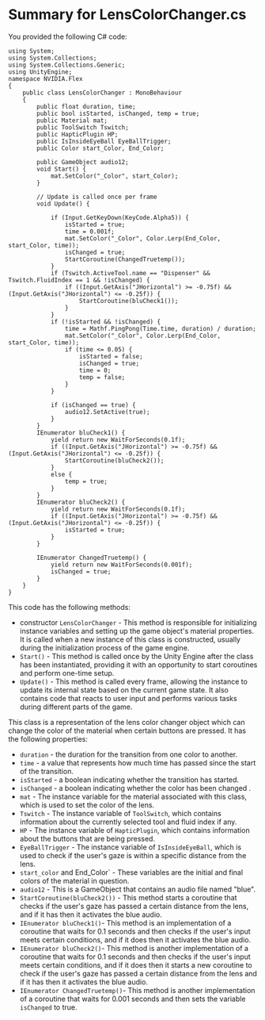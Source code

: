 # Summary for LensColorChanger.cs

 You provided the following C# code:
```
﻿using System;
using System.Collections;
using System.Collections.Generic;
using UnityEngine;
namespace NVIDIA.Flex
{
    public class LensColorChanger : MonoBehaviour
    {
        public float duration, time;
        public bool isStarted, isChanged, temp = true;
        public Material mat;
        public ToolSwitch Tswitch;
        public HapticPlugin HP;
        public IsInsideEyeBall EyeBallTrigger;
        public Color start_Color, End_Color;

        public GameObject audio12;
        void Start() {
            mat.SetColor("_Color", start_Color);
        }

        // Update is called once per frame
        void Update() {

            if (Input.GetKeyDown(KeyCode.Alpha5)) {
                isStarted = true;
                time = 0.001f;
                mat.SetColor("_Color", Color.Lerp(End_Color, start_Color, time));
                isChanged = true;
                StartCoroutine(ChangedTruetemp());
            }
            if (Tswitch.ActiveTool.name == "Dispenser" && Tswitch.FluidIndex == 1 && !isChanged) {
                if ((Input.GetAxis("JHorizontal") >= -0.75f) && (Input.GetAxis("JHorizontal") <= -0.25f)) {
                    StartCoroutine(bluCheck1());
                }
            }
            if (!isStarted && !isChanged) {
                time = Mathf.PingPong(Time.time, duration) / duration;
                mat.SetColor("_Color", Color.Lerp(End_Color, start_Color, time));
                if (time <= 0.05) {
                    isStarted = false;
                    isChanged = true;
                    time = 0;
                    temp = false;
                }
            }

            if (isChanged == true) {
                audio12.SetActive(true);
            }
        }
        IEnumerator bluCheck1() {
            yield return new WaitForSeconds(0.1f);
            if ((Input.GetAxis("JHorizontal") >= -0.75f) && (Input.GetAxis("JHorizontal") <= -0.25f)) {
                StartCoroutine(bluCheck2());
            }
            else {
                temp = true;
            }
        }
        IEnumerator bluCheck2() {
            yield return new WaitForSeconds(0.1f);
            if ((Input.GetAxis("JHorizontal") >= -0.75f) && (Input.GetAxis("JHorizontal") <= -0.25f)) {
                isStarted = true;
            }
        }

        IEnumerator ChangedTruetemp() {
            yield return new WaitForSeconds(0.001f);
            isChanged = true;
        }
    }
}
```
This code has the following methods:

* constructor `LensColorChanger` - This method is responsible for initializing instance variables and setting up the game object's material properties. It is called when a new instance of this class is constructed, usually during the initialization process of the game engine.
* `Start()` - This method is called once by the Unity Engine after the class has been instantiated, providing it with an opportunity to start coroutines and perform one-time setup.
* `Update()` - This method is called every frame, allowing the instance to update its internal state based on the current game state. It also contains code that reacts to user input and performs various tasks during different parts of the game.

This class is a representation of the lens color changer object which can change the color of the material when certain buttons are pressed.
It has the following properties:
* `duration` - the duration for the transition from one color to another.
* `time` - a value that represents how much time has passed since the start of the transition.
* `isStarted` - a boolean indicating whether the transition has started.
* `isChanged` - a boolean indicating whether the color has been changed .
* `mat` - The instance variable for the material associated with this class, which is used to set the color of the lens.
* `Tswitch` - The instance variable of `ToolSwitch`, which contains information about the currently selected tool and fluid index if any.
* `HP` - The instance variable of `HapticPlugin`, which contains information about the buttons that are being pressed.
* `EyeBallTrigger` - The instance variable of `IsInsideEyeBall`, which is used to check if the user's gaze is within a specific distance from the lens.
* `start_color` and  End_Color` - These variables are the initial and final colors of the material in question.
* `audio12` - This is a GameObject that contains an audio file named "blue".
* `StartCoroutine(bluCheck2())` - This method starts a coroutine that checks if the user's gaze has passed a certain distance from the lens, and if it has then it activates the blue audio.
* `IEnumerator bluCheck1()`- This method is an implementation of a coroutine that waits for 0.1 seconds and then checks if the user's input meets certain conditions, and if it does then it activates the blue audio.
* `IEnumerator bluCheck2()`- This method is another implementation of a coroutine that waits for 0.1 seconds and then checks if the user's input meets certain conditions, and if it does then it starts a new coroutine to check if the user's gaze has passed a certain distance from the lens and if it has then it activates the blue audio.
* `IEnumerator ChangedTruetemp()`- This method  is another implementation of a coroutine that waits for 0.001 seconds and then sets the variable `isChanged` to true.